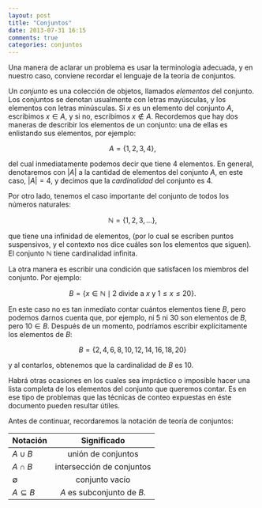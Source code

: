 ```yaml
---
layout: post
title: "Conjuntos"
date: 2013-07-31 16:15
comments: true
categories: conjuntos
---
```


Una manera de aclarar un problema es usar la terminología adecuada, y en
nuestro caso, conviene recordar el lenguaje de la teoría de conjuntos.

Un *conjunto* es una colección de objetos, llamados *elementos* del
conjunto. Los conjuntos se denotan usualmente con letras mayúsculas, y
los elementos con letras minúsculas. Si $x$ es un elemento del conjunto
$A$, escribimos $x\in A$, y si no, escribimos $x\not\in A$. Recordemos
que hay dos maneras de describir los elementos de un conjunto: una de
ellas es enlistando sus elementos, por ejemplo:

$$A=\{1,2,3,4\},$$

del cual inmediatamente podemos decir que tiene $4$ elementos. En
general, denotaremos con $|A|$ a la cantidad de elementos del conjunto
$A$, en este caso, $|A|=4$, y decimos que la *cardinalidad* del conjunto
es $4$.

Por otro lado, tenemos el caso importante del conjunto de todos los
números naturales:

$$\mathbb{N}=\{1,2,3,\ldots\},$$

que tiene una infinidad de elementos, (por lo cual se escriben puntos
suspensivos, y el contexto nos dice cuáles son los elementos que
siguen). El conjunto $\mathbb{N}$ tiene cardinalidad infinita.

La otra manera es escribir una condición que satisfacen los miembros del
conjunto. Por ejemplo:

$$ B=\{x\in\mathbb{N}\mid 2\text{ divide a } x\text{ y }1\le x\le 20\}.$$

En este caso no es tan inmediato contar cuántos elementos tiene $B$,
pero podemos darnos cuenta que, por ejemplo, ni $5$ ni $30$ son
elementos de $B$, pero $10\in B$. Después de un momento, podríamos
escribir explícitamente los elementos de $B$:

$$B=\{2,4,6,8,10,12,14,16,18,20\}$$

y al contarlos, obtenemos que la cardinalidad de $B$ es $10$.

Habrá otras ocasiones en los cuales sea impráctico o imposible hacer una
lista completa de los elementos del conjunto que queremos contar. Es en
ese tipo de problemas que las técnicas de conteo expuestas en éste
documento pueden resultar útiles.

Antes de continuar, recordaremos la notación de teoría de conjuntos:

| Notación | Significado |
|:--------|:-------:|
|     $A\cup B$  |   unión de conjuntos |
|     $A\cap B$  |   intersección de conjuntos |
|    $\emptyset$ |   conjunto vacío |
|   $A\subseteq B$ | $A$ es subconjunto de $B$. |

